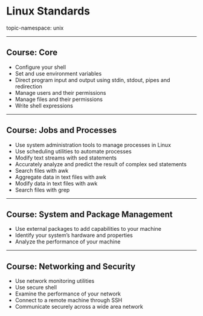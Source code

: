 # Linux Standards

topic-namespace: unix


---
## Course: Core

- Configure your shell
- Set and use environment variables
- Direct program input and output using stdin, stdout, pipes and redirection
- Manage users and their permissions
- Manage files and their permissions
- Write shell expressions


---
## Course: Jobs and Processes


- Use system administration tools to manage processes in Linux
- Use scheduling utilities to automate processes
- Modify text streams with sed statements
- Accurately analyze and predict the result of complex sed statements
- Search files with awk
- Aggregate data in text files with awk
- Modify data in text files with awk
- Search files with grep


---
## Course: System and Package Management


- Use external packages to add capabilities to your machine
- Identify your system’s hardware and properties
- Analyze the performance of your machine


---
## Course: Networking and Security


- Use network monitoring utilities
- Use secure shell
- Examine the performance of your network
- Connect to a remote machine through SSH
- Communicate securely across a wide area network
